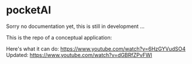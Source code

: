 # pocketAI

Sorry no documentation yet, this is still in development ...

This is the repo of a conceptual application:

Here's what it can do:
https://www.youtube.com/watch?v=6HzGYVudSO4
Updated:
https://www.youtube.com/watch?v=dGBRfZPvFWI
